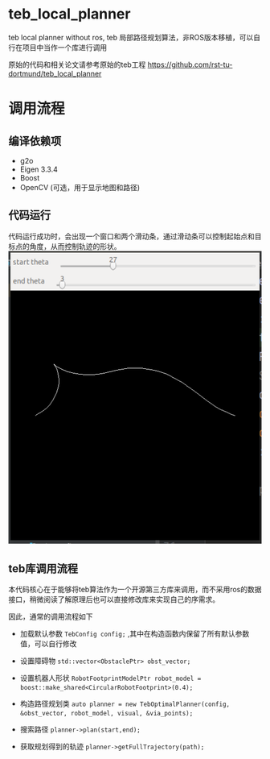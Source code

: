 # teb_local_planner
teb local planner without ros, teb 局部路径规划算法，非ROS版本移植，可以自行在项目中当作一个库进行调用

原始的代码和相关论文请参考原始的teb工程
https://github.com/rst-tu-dortmund/teb_local_planner

# 调用流程

## 编译依赖项

* g2o 
* Eigen 3.3.4
* Boost 
* OpenCV (可选，用于显示地图和路径)

## 代码运行

代码运行成功时，会出现一个窗口和两个滑动条，通过滑动条可以控制起始点和目标点的角度，从而控制轨迹的形状。
![example](example.png)


## teb库调用流程

本代码核心在于能够将teb算法作为一个开源第三方库来调用，而不采用ros的数据接口，稍微阅读了解原理后也可以直接修改库来实现自己的序需求。

因此，通常的调用流程如下
* 加载默认参数
`TebConfig config;` ,其中在构造函数内保留了所有默认参数值，可以自行修改

* 设置障碍物
`std::vector<ObstaclePtr> obst_vector;`

* 设置机器人形状
`RobotFootprintModelPtr robot_model = boost::make_shared<CircularRobotFootprint>(0.4);`

* 构造路径规划类
`auto planner = new TebOptimalPlanner(config, &obst_vector, robot_model, visual, &via_points);`

* 搜索路径
`planner->plan(start,end);`

* 获取规划得到的轨迹 
`planner->getFullTrajectory(path);`


